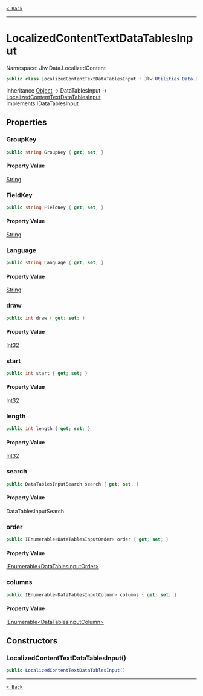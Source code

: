 [`< Back`](./)

---

# LocalizedContentTextDataTablesInput

Namespace: Jlw.Data.LocalizedContent



```csharp
public class LocalizedContentTextDataTablesInput : Jlw.Utilities.Data.DataTables.DataTablesInput, Jlw.Utilities.Data.DataTables.IDataTablesInput
```

Inheritance [Object](https://docs.microsoft.com/en-us/dotnet/api/system.object) → DataTablesInput → [LocalizedContentTextDataTablesInput](./jlw.data.localizedcontent.localizedcontenttextdatatablesinput)<br>
Implements IDataTablesInput

## Properties

### **GroupKey**



```csharp
public string GroupKey { get; set; }
```

#### Property Value

[String](https://docs.microsoft.com/en-us/dotnet/api/system.string)<br>

### **FieldKey**



```csharp
public string FieldKey { get; set; }
```

#### Property Value

[String](https://docs.microsoft.com/en-us/dotnet/api/system.string)<br>

### **Language**



```csharp
public string Language { get; set; }
```

#### Property Value

[String](https://docs.microsoft.com/en-us/dotnet/api/system.string)<br>

### **draw**



```csharp
public int draw { get; set; }
```

#### Property Value

[Int32](https://docs.microsoft.com/en-us/dotnet/api/system.int32)<br>

### **start**



```csharp
public int start { get; set; }
```

#### Property Value

[Int32](https://docs.microsoft.com/en-us/dotnet/api/system.int32)<br>

### **length**



```csharp
public int length { get; set; }
```

#### Property Value

[Int32](https://docs.microsoft.com/en-us/dotnet/api/system.int32)<br>

### **search**



```csharp
public DataTablesInputSearch search { get; set; }
```

#### Property Value

DataTablesInputSearch<br>

### **order**



```csharp
public IEnumerable<DataTablesInputOrder> order { get; set; }
```

#### Property Value

[IEnumerable&lt;DataTablesInputOrder&gt;](https://docs.microsoft.com/en-us/dotnet/api/system.collections.generic.ienumerable-1)<br>

### **columns**



```csharp
public IEnumerable<DataTablesInputColumn> columns { get; set; }
```

#### Property Value

[IEnumerable&lt;DataTablesInputColumn&gt;](https://docs.microsoft.com/en-us/dotnet/api/system.collections.generic.ienumerable-1)<br>

## Constructors

### **LocalizedContentTextDataTablesInput()**



```csharp
public LocalizedContentTextDataTablesInput()
```

---

[`< Back`](./)
